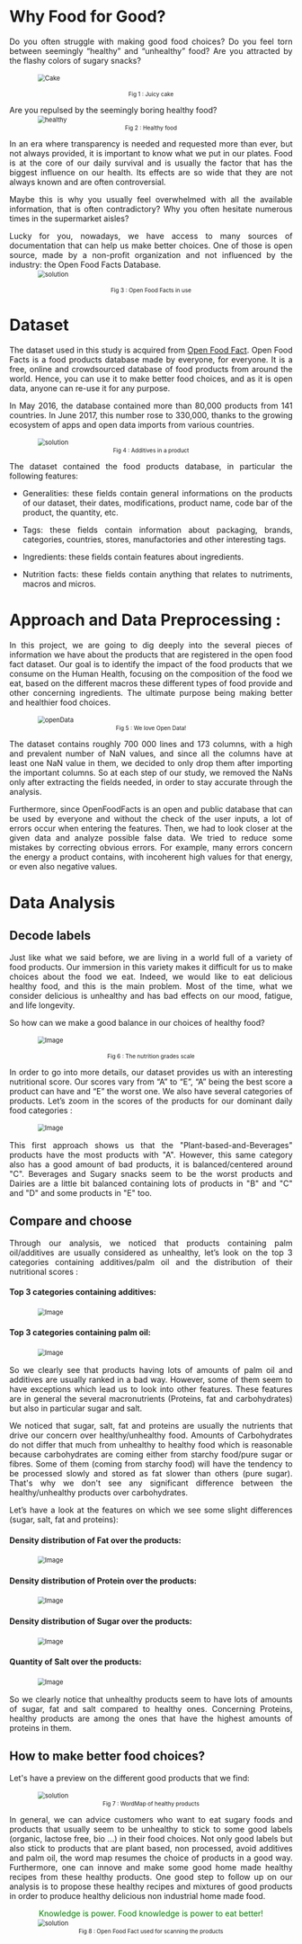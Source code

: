 <style>
.project-name{color:white;
              margin-top:-30px}
.project-tagline{opacity:1;}
.page-header {background-image: url('/openfoodfact-deepada/img/logo.png');}
img{transform:scale(0.8);
      display: block;
      margin-left:auto;
      margin-right:auto;}
p{
  text-align:justify;
}
.quote{
  text-align: center;
  color: green;
}
</style>
# Why Food for Good?

Do you often struggle with making good food choices? Do you feel torn between seemingly “healthy” and “unhealthy” food? Are you attracted by the flashy colors of sugary snacks?
<p>
<img src="img/cake.png" alt="Cake">
<center><label style="font-size: 10px">Fig 1 : Juicy cake</label></center>
</p>
Are you repulsed by the seemingly boring healthy food?
<img src="img/healthy.png" alt="healthy">
<center><label style="font-size: 10px">Fig 2 : Healthy food</label></center>


In an era where transparency is needed and requested more than ever, but not always provided, it is important to know what we put in our plates. Food is at the core of our daily survival and is usually the factor that has the biggest influence on our health. Its effects are so wide that they are not always known and are often controversial.  


Maybe this is why you usually feel overwhelmed with all the available information, that is often contradictory? Why you often hesitate numerous times in the supermarket aisles?


Lucky for you, nowadays, we have access to many sources of documentation that can help us make better choices. One of those is open source, made by a non-profit organization and not influenced by the industry: the Open Food Facts Database.
<img src="img/solution.png" alt="solution">
<center><label style="font-size: 10px">Fig 3 : Open Food Facts in use</label></center>

# Dataset

The dataset used in this study is acquired from [Open Food Fact](https://world.openfoodfacts.org/data). Open Food Facts is a food products database made by everyone, for everyone. It is a free, online and crowdsourced database of food products from around the world. Hence, you can use it to make better food choices, and as it is open data, anyone can re-use it for any purpose.

In May 2016, the database contained more than 80,000 products from 141 countries. In June 2017,  this number rose to 330,000, thanks to the growing ecosystem of apps and open data imports from various countries.


<img src="img/compare_and_change.png" alt="solution">
<center><label style="font-size: 10px">Fig 4 : Additives in a product</label></center>


The dataset contained the food products database, in particular the following features:

* Generalities: these fields contain general informations on the products of our dataset, their dates, modifications, product name, code bar of the product, the quantity, etc.

* Tags: these fields contain information about packaging, brands, categories, countries, stores, manufactories and other interesting tags.

* Ingredients: these fields contain features about ingredients.

* Nutrition facts: these fields contain anything that relates to nutriments, macros and micros.


# Approach and Data Preprocessing :

In this project, we are going to dig deeply into the several pieces of information we have about the products that are registered in the open food fact dataset. Our goal is to identify the impact of the food products that we consume on the Human Health, focusing on the composition of the food we eat, based on the different macros these different types of food provide and other concerning ingredients. The ultimate purpose being making better and healthier food choices.

<img src="img/open_data.png" alt="openData">
<center><label style="font-size: 10px">Fig 5 : We love Open Data!</label></center>

The dataset contains roughly 700 000 lines and 173 columns, with a high and prevalent number of NaN values, and since all the columns have at least one NaN value in them, we decided to only drop them after importing the important columns. So at each step of our study, we removed the NaNs only after extracting the fields needed, in order to stay accurate through the analysis.


Furthermore, since OpenFoodFacts is an open and public database that can be used by everyone and without the check of the user inputs, a lot of errors occur when entering the features. Then, we had to look closer at the given data and analyze possible false data. We tried to reduce some mistakes by correcting obvious errors. For example, many errors concern the energy a product contains, with incoherent high values for that energy, or even also negative values.



# Data Analysis

## Decode labels


Just like what we said before, we are living in a world full of a variety of food products. Our immersion in this variety makes it difficult for us to make choices about the food we eat. Indeed, we would like to eat delicious healthy food, and this is the main problem. Most of the time, what we consider delicious is unhealthy and has bad effects on our mood, fatigue,  and life longevity.


So how can we make a good balance in our choices of healthy food?

<a id="grades"></a>
![Image](img/grades.png)
<center><label style="font-size: 10px">Fig 6 : The nutrition grades scale</label></center>

In order to go into more details, our dataset provides us with an interesting nutritional score. Our scores vary from “A” to “E”, “A” being the best score a product can have and “E” the worst one. We also have several categories of products. Let’s zoom in the scores of the products for our dominant daily food categories :

<a id="distrib1"></a>
![Image](img/grades_dominant_categories.png)

This first approach shows us that the "Plant-based-and-Beverages" products have the most products with "A". However, this same category also has a good amount of bad products, it is balanced/centered around "C". Beverages and Sugary snacks seem to be the worst products and Dairies are a little bit balanced containing lots of products in "B" and "C" and "D" and some products in "E" too.


## Compare and choose


Through our analysis, we noticed that products containing palm oil/additives are usually considered as unhealthy, let’s look on the top 3 categories containing additives/palm oil and the distribution of their nutritional scores :

#### Top 3 categories containing additives:
<a id="addtop3"></a>
![Image](img/additives_scores.png)

#### Top 3 categories containing palm oil:
<a id="palmtop3"></a>
![Image](img/palm_oil_scores.png)

So we clearly see that products having lots of amounts of palm oil and additives are usually ranked in a bad way. However, some of them seem to have exceptions which lead us to look into other features. These features are in general the several macronutrients (Proteins, fat and carbohydrates) but also in particular sugar and salt.

We noticed that sugar, salt, fat and proteins are usually the nutrients that drive our concern over healthy/unhealthy food. Amounts of Carbohydrates do not differ that much from unhealthy to healthy food which is reasonable because carbohydrates are coming either from starchy food/pure sugar or fibres. Some of them (coming from starchy food) will have the tendency to be processed slowly and stored as fat slower than others (pure sugar). That's why we don't see any significant difference between the healthy/unhealthy products over carbohydrates.


Let’s have a look at the features on which we see some slight differences  (sugar, salt, fat and proteins):

#### Density distribution of Fat over the products:
<a id="distribfat"></a>
![Image](img/distribfat.png)

#### Density distribution of Protein over the products:
<a id="distrib4"></a>
![Image](img/distrib4.png)

#### Density distribution of Sugar over the products:
<a id="distrib5"></a>
![Image](img/distrib5.png)

#### Quantity of Salt over the products:
<a id="distrib3"></a>
![Image](img/distrib3.png)

So we clearly notice that unhealthy products seem to have lots of amounts of sugar, fat and salt compared to healthy ones. Concerning Proteins, healthy products are among the ones that have the highest amounts of proteins in them.

## How to make better food choices?

Let's have a preview on the different good products that we find:

<img src="img/wordmap_healthy.png" alt="solution">
<center><label style="font-size: 10px">Fig 7 : WordMap of healthy products</label></center>

In general, we can advice customers who want to eat sugary foods and products that usually seem to be unhealthy to stick to some good labels (organic, lactose free, bio ...) in their food choices. Not only good labels but also stick to products that are plant based, non processed, avoid additives and palm oil, the word map resumes the choice of products in a good way. Furthermore, one can innove and make some good home made healthy recipes from these healthy products. One good step to follow up on our analysis is to propose these healthy recipes and mixtures of good products in order to produce healthy delicious non industrial home made food.

<div class="quote"> Knowledge is power. Food knowledge is power to eat better! </div>

<img src="img/final_img.png" alt="solution">
<center><label style="font-size: 10px">Fig 8 : Open Food Fact used for scanning the products</label></center>
